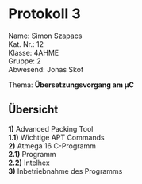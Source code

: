 # Protokoll 3  
Name: Simon Szapacs  
Kat. Nr.: 12  
Klasse: 4AHME  
Gruppe: 2  
Abwesend: Jonas Skof  


Thema: **Übersetzungsvorgang am µC**

## Übersicht  
**1)** Advanced Packing Tool  
	**1.1)** Wichtige APT Commands  
**2)** Atmega 16 C-Programm  
	**2.1)** Programm  
	**2.2)** Intelhex  
**3)** Inbetriebnahme des Programms 

